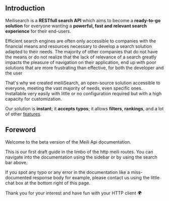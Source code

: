 ## Introduction

Meilisearch is a **RESTfull search API** which aims to become a **ready-to-go solution** for everyone wanting a **powerful, fast and relevant search experience** for their end-users.

Efficient search engines are often only accessible to companies with the financial means and resources necessary to develop a search solution adapted to their needs. The majority of other companies that do not have the means or do not realize that the lack of relevance of a search greatly impacts the pleasure of navigation on their application,
end up with poor solutions that are more frustrating than effective, for both the developer and the user

That's why we created meiliSearch, an open-source solution accessible to everyone, meeting the vast majority of needs, even specific ones. Installable very easily with little or no configuration required but with a high capacity for customization.

Our solution is **instant**; it **accepts typos**; it allows **filters**, **rankings**, and a lot of other [features](/features.md).


## Foreword

Welcome to the beta version of the Meili Api documentation.

This is our first draft guide in the limbo of the http meili routes.
You can navigate into the documentation using the sidebar or by using the search bar above.

If you spot any typo or any error in the documentation like a miss-documented response body for example,
please contact us using the little chat box at the bottom right of this page.

Thank you for your interest and have fun with your HTTP client 🌍


